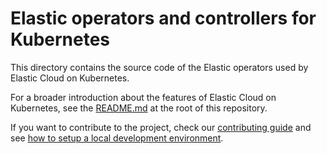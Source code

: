 # Elastic operators and controllers for Kubernetes

This directory contains the source code of the Elastic operators used by Elastic Cloud on Kubernetes.

For a broader introduction about the features of Elastic Cloud on Kubernetes, see the [README.md](../README.md) at the root of this repository.

If you want to contribute to the project, check our [contributing guide](../CONTRIBUTING.md) and see [how to setup a local development environment](dev-setup.md).
